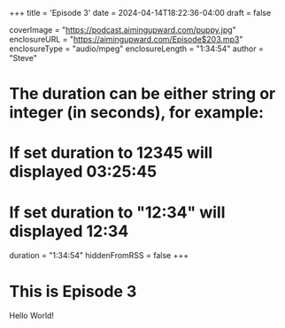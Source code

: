 +++
title = 'Episode 3'
date = 2024-04-14T18:22:36-04:00
draft = false

coverImage = "https://podcast.aimingupward.com/puppy.jpg"
enclosureURL = "https://aimingupward.com/Episode$203.mp3"
enclosureType = "audio/mpeg"
enclosureLength = "1:34:54"
author = "Steve"
# The duration can be either string or integer (in seconds), for example:
# If set duration to 12345 will displayed 03:25:45
# If set duration to "12:34" will displayed 12:34
duration = "1:34:54"
hiddenFromRSS = false
+++

# This is Episode 3

Hello World!
